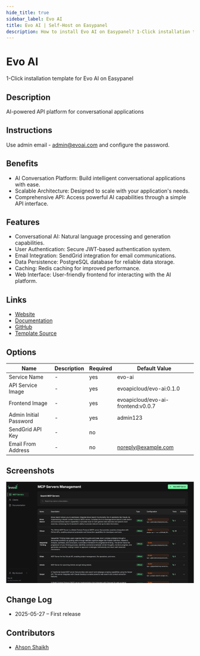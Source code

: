 ```yaml
---
hide_title: true
sidebar_label: Evo AI
title: Evo AI | Self-Host on Easypanel
description: How to install Evo AI on Easypanel? 1-Click installation template for Evo AI on Easypanel
---
```


<!-- generated -->

# Evo AI

1-Click installation template for Evo AI on Easypanel

## Description

AI-powered API platform for conversational applications

## Instructions

Use admin email - admin@evoai.com and configure the password.

## Benefits

- AI Conversation Platform: Build intelligent conversational applications with ease.
- Scalable Architecture: Designed to scale with your application's needs.
- Comprehensive API: Access powerful AI capabilities through a simple API interface.

## Features

- Conversational AI: Natural language processing and generation capabilities.
- User Authentication: Secure JWT-based authentication system.
- Email Integration: SendGrid integration for email communications.
- Data Persistence: PostgreSQL database for reliable data storage.
- Caching: Redis caching for improved performance.
- Web Interface: User-friendly frontend for interacting with the AI platform.

## Links

- [Website](https://evoai.co/)
- [Documentation](https://docs.evoai.co/)
- [GitHub](https://github.com/EvolutionAPI/evo-ai)
- [Template Source](https://github.com/easypanel-io/templates/tree/main/templates/evo-ai)

## Options

Name | Description | Required | Default Value
-|-|-|-
Service Name | - | yes | evo-ai
API Service Image | - | yes | evoapicloud/evo-ai:0.1.0
Frontend Image | - | yes | evoapicloud/evo-ai-frontend:v0.0.7
Admin Initial Password | - | yes | admin123
SendGrid API Key | - | no | 
Email From Address | - | no | noreply@example.com

## Screenshots

![Evo AI Screenshot](./assets/screenshot.png)

## Change Log

- 2025-05-27 – First release

## Contributors

- [Ahson Shaikh](https://github.com/Ahson-Shaikh)
